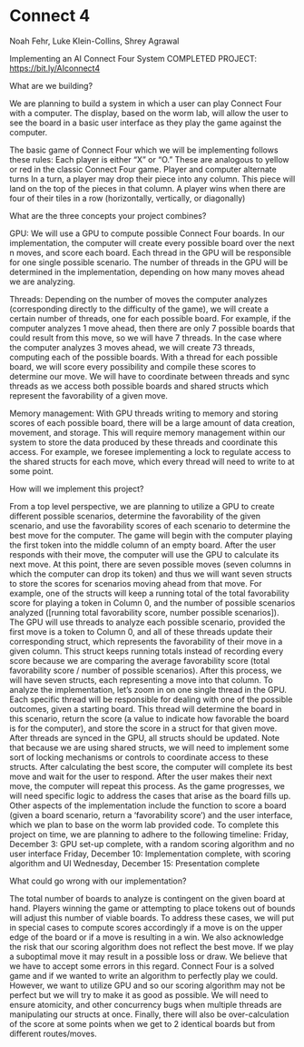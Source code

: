 # Connect 4

Noah Fehr, Luke Klein-Collins, Shrey Agrawal

Implementing an AI Connect Four System
COMPLETED PROJECT: https://bit.ly/AIconnect4

What are we building?

We are planning to build a system in which a user can play Connect Four with a computer. The display, based on the worm lab, will allow the user to see the board in a basic user interface as they play the game against the computer.

The basic game of Connect Four which we will be implementing follows these rules: 
Each player is either “X” or “O.” These are analogous to yellow or red in the classic Connect Four game.
Player and computer alternate turns
In a turn, a player may drop their piece into any column. This piece will land on the top of the pieces in that column.
A player wins when there are four of their tiles in a row (horizontally, vertically, or diagonally) 

What are the three concepts your project combines?

GPU: We will use a GPU to compute possible Connect Four boards. In our implementation, the computer will create every possible board over the next n moves, and score each board. Each thread in the GPU will be responsible for one single possible scenario. The number of threads in the GPU will be determined in the implementation, depending on how many moves ahead we are analyzing. 

Threads: Depending on the number of moves the computer analyzes (corresponding directly to the difficulty of the game), we will create a certain number of threads, one for each possible board. For example, if the computer analyzes 1 move ahead, then there are only 7 possible boards that could result from this move, so we will have 7 threads. In the case where the computer analyzes 3 moves ahead, we will create 73 threads, computing each of the possible boards. With a thread for each possible board, we will score every possibility and compile these scores to determine our move. We will have to coordinate between threads and sync threads as we access both possible boards and shared structs which represent the favorability of a given move.

Memory management: With GPU threads writing to memory and storing scores of each possible board, there will be a large amount of data creation, movement, and storage. This will require memory management within our system to store the data produced by these threads and coordinate this access. For example, we foresee implementing a lock to regulate access to the shared structs for each move, which every thread will need to write to at some point. 


How will we implement this project?

From a top level perspective, we are planning to utilize a GPU to create different possible scenarios, determine the favorability of the given scenario, and use the favorability scores of each scenario to determine the best move for the computer. 
The game will begin with the computer playing the first token into the middle column of an empty board. After the user responds with their move, the computer will use the GPU to calculate its next move. At this point, there are seven possible moves (seven columns in which the computer can drop its token) and thus we will want seven structs to store the scores for scenarios moving ahead from that move. For example, one of the structs will keep a running total of the total favorability score for playing a token in Column 0, and the number of possible scenarios analyzed ([running total favorability score, number possible scenarios]). The GPU will use threads to analyze each possible scenario, provided the first move is a token to Column 0, and all of these threads update their corresponding struct, which represents the favorability of their move in a given column. This struct keeps running totals instead of recording every score because we are comparing the average favorability score (total favorability score / number of possible scenarios). After this process, we will have seven structs, each representing a move into that column.
To analyze the implementation, let’s zoom in on one single thread in the GPU. Each specific thread will be responsible for dealing with one of the possible outcomes, given a starting board. This thread will determine the board in this scenario, return the score (a value to indicate how favorable the board is for the computer), and store the score in a struct for that given move. After threads are synced in the GPU, all structs should be updated. Note that because we are using shared structs, we will need to implement some sort of locking mechanisms or controls to coordinate access to these structs. 
After calculating the best score, the computer will complete its best move and wait for the user to respond. After the user makes their next move, the computer will repeat this process. As the game progresses, we will need specific logic to address the cases that arise as the board fills up. Other aspects of the implementation include the function to score a board (given a board scenario, return a ‘favorability score’) and the user interface, which we plan to base on the worm lab provided code. 
To complete this project on time, we are planning to adhere to the following timeline: 
Friday, December 3: GPU set-up complete, with a random scoring algorithm and no user interface
Friday, December 10: Implementation complete, with scoring algorithm and UI
Wednesday, December 15: Presentation complete

What could go wrong with our implementation?

The total number of boards to analyze is contingent on the given board at hand. Players winning the game or attempting to place tokens out of bounds will adjust this number of viable boards. To address these cases, we will put in special cases to compute scores accordingly if a move is on the upper edge of the board or if a move is resulting in a win. 
We also acknowledge the risk that our scoring algorithm does not reflect the best move. If we play a suboptimal move it may result in a possible loss or draw. We believe that we have to accept some errors in this regard. Connect Four is a solved game and if we wanted to write an algorithm to perfectly play we could. However, we want to utilize GPU and so our scoring algorithm may not be perfect but we will try to make it as good as possible.
We will need to ensure atomicity, and other concurrency bugs when multiple threads are manipulating our structs at once. Finally, there will also be over-calculation of the score at some points when we get to 2 identical boards but from different routes/moves.

